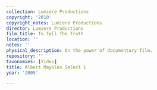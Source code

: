 ```yaml
---
collection: Lumiere Productions
copyright: '2010'
copyright_notes: Lumiere Productions
director: Lumiere Productions
film_title: To Tell The Truth
location: ''
notes: ''
physical_description: On the power of documentary film.
repository: ''
taxonomies: [Video]
title: Albert Maysles Select 1
year: '2005'

---
```

